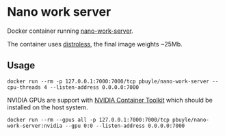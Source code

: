 # Nano work server

Docker container running [nano-work-server](https://github.com/nanocurrency/nano-work-server).

The container uses [distroless](https://github.com/GoogleContainerTools/distroless), the final image weights ~25Mb.

## Usage

    docker run --rm -p 127.0.0.1:7000:7000/tcp pbuyle/nano-work-server --cpu-threads 4 --listen-address 0.0.0.0:7000

NVIDIA GPUs are support with [NVIDIA Container Toolkit](https://github.com/NVIDIA/nvidia-docker) which should be installed on the host system.

    docker run --rm --gpus all -p 127.0.0.1:7000:7000/tcp pbuyle/nano-work-server:nvidia --gpu 0:0 --listen-address 0.0.0.0:7000